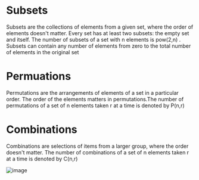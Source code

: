 
# Subsets

Subsets are the collections of elements from a given set, where the order of elements doesn't matter. Every set has at least two subsets: the empty set and itself. The number of subsets of a set with 
n elements is pow(2,n)
 . Subsets can contain any number of elements from zero to the total number of elements in the original set

 


# Permuations

Permutations are the arrangements of elements of a set in a particular order. The order of the elements matters in permutations.The number of permutations of a set of 
n elements taken r at a time is denoted by P(n,r)


# Combinations

Combinations are selections of items from a larger group, where the order doesn't matter. The number of combinations of a set of n elements taken 
r at a time is denoted by C(n,r)

![image](https://github.com/Manikanta-Gandham/PythonCheatSheet/assets/19523549/41a644cb-5625-40fc-9feb-ae6859ed2585)
